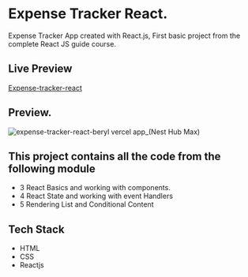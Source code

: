 # Expense Tracker React.

Expense Tracker App created with React.js, First basic project from the complete React JS guide course.

## Live Preview

[Expense-tracker-react](https://expense-tracker-react-beryl.vercel.app/)

## Preview.

![expense-tracker-react-beryl vercel app_(Nest Hub Max)](https://user-images.githubusercontent.com/95171638/215308161-3928fd17-6e60-4bda-886c-1bac007b63ea.png)
 

## This project contains all the code from the following module

- 3 React Basics and working with components.
- 4 React State and working with event Handlers
- 5 Rendering List and Conditional Content

## Tech Stack

- HTML
- CSS
- Reactjs
